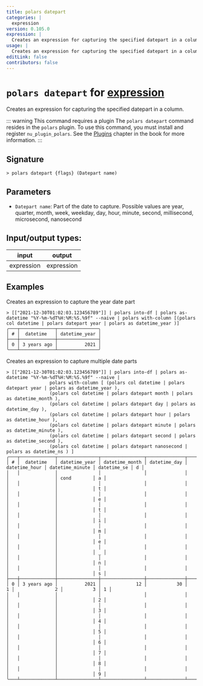 ```yaml
---
title: polars datepart
categories: |
  expression
version: 0.105.0
expression: |
  Creates an expression for capturing the specified datepart in a column.
usage: |
  Creates an expression for capturing the specified datepart in a column.
editLink: false
contributors: false
---
```

<!-- This file is automatically generated. Please edit the command in https://github.com/nushell/nushell instead. -->

# `polars datepart` for [expression](/commands/categories/expression.md)

<div class='command-title'>Creates an expression for capturing the specified datepart in a column.</div>

::: warning This command requires a plugin
The `polars datepart` command resides in the `polars` plugin.
To use this command, you must install and register `nu_plugin_polars`.
See the [Plugins](/book/plugins.html) chapter in the book for more information.
:::


## Signature

```> polars datepart {flags} (Datepart name)```

## Parameters

 -  `Datepart name`: Part of the date to capture.  Possible values are year, quarter, month, week, weekday, day, hour, minute, second, millisecond, microsecond, nanosecond


## Input/output types:

| input      | output     |
| ---------- | ---------- |
| expression | expression |
## Examples

Creates an expression to capture the year date part
```nu
> [["2021-12-30T01:02:03.123456789"]] | polars into-df | polars as-datetime "%Y-%m-%dT%H:%M:%S.%9f" --naive | polars with-column [(polars col datetime | polars datepart year | polars as datetime_year )]
╭───┬─────────────┬───────────────╮
│ # │  datetime   │ datetime_year │
├───┼─────────────┼───────────────┤
│ 0 │ 3 years ago │          2021 │
╰───┴─────────────┴───────────────╯

```

Creates an expression to capture multiple date parts
```nu
> [["2021-12-30T01:02:03.123456789"]] | polars into-df | polars as-datetime "%Y-%m-%dT%H:%M:%S.%9f" --naive |
                polars with-column [ (polars col datetime | polars datepart year | polars as datetime_year ),
                (polars col datetime | polars datepart month | polars as datetime_month ),
                (polars col datetime | polars datepart day | polars as datetime_day ),
                (polars col datetime | polars datepart hour | polars as datetime_hour ),
                (polars col datetime | polars datepart minute | polars as datetime_minute ),
                (polars col datetime | polars datepart second | polars as datetime_second ),
                (polars col datetime | polars datepart nanosecond | polars as datetime_ns ) ]
╭───┬─────────────┬───────────────┬────────────────┬──────────────┬───────────────┬─────────────────┬─────────────┬───╮
│ # │  datetime   │ datetime_year │ datetime_month │ datetime_day │ datetime_hour │ datetime_minute │ datetime_se │ d │
│   │             │               │                │              │               │                 │ cond        │ a │
│   │             │               │                │              │               │                 │             │ t │
│   │             │               │                │              │               │                 │             │ e │
│   │             │               │                │              │               │                 │             │ t │
│   │             │               │                │              │               │                 │             │ i │
│   │             │               │                │              │               │                 │             │ m │
│   │             │               │                │              │               │                 │             │ e │
│   │             │               │                │              │               │                 │             │ _ │
│   │             │               │                │              │               │                 │             │ n │
│   │             │               │                │              │               │                 │             │ s │
├───┼─────────────┼───────────────┼────────────────┼──────────────┼───────────────┼─────────────────┼─────────────┼───┤
│ 0 │ 3 years ago │          2021 │             12 │           30 │             1 │               2 │           3 │ 1 │
│   │             │               │                │              │               │                 │             │ 2 │
│   │             │               │                │              │               │                 │             │ 3 │
│   │             │               │                │              │               │                 │             │ 4 │
│   │             │               │                │              │               │                 │             │ 5 │
│   │             │               │                │              │               │                 │             │ 6 │
│   │             │               │                │              │               │                 │             │ 7 │
│   │             │               │                │              │               │                 │             │ 8 │
│   │             │               │                │              │               │                 │             │ 9 │
╰───┴─────────────┴───────────────┴────────────────┴──────────────┴───────────────┴─────────────────┴─────────────┴───╯

```
